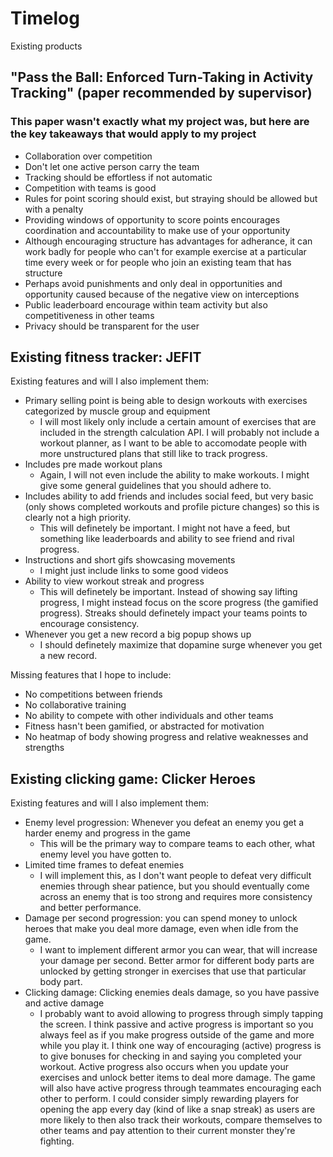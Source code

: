 # Timelog

Existing products

## "Pass the Ball: Enforced Turn-Taking in Activity Tracking" (paper recommended by supervisor)

### This paper wasn't exactly what my project was, but here are the key takeaways that would apply to my project

- Collaboration over competition
- Don't let one active person carry the team
- Tracking should be effortless if not automatic
- Competition with teams is good
- Rules for point scoring should exist, but straying should be allowed but with a penalty
- Providing windows of opportunity to score points encourages coordination and accountability to make use of your opportunity
- Although encouraging structure has advantages for adherance, it can work badly for people who can't for example exercise at a particular time every week or for people who join an existing team that has structure
- Perhaps avoid punishments and only deal in opportunities and opportunity caused because of the negative view on interceptions
- Public leaderboard encourage within team activity but also competitiveness in other teams
- Privacy should be transparent for the user

## Existing fitness tracker: JEFIT

Existing features and will I also implement them:

- Primary selling point is being able to design workouts with exercises categorized by muscle group and equipment
  - I will most likely only include a certain amount of exercises that are included in the strength calculation API. I will probably not include a workout planner, as I want to be able to accomodate people with more unstructured plans that still like to track progress.
- Includes pre made workout plans
  - Again, I will not even include the ability to make workouts. I might give some general guidelines that you should adhere to.
- Includes ability to add friends and includes social feed, but very basic (only shows completed workouts and profile picture changes) so this is clearly not a high priority.
  - This will definetely be important. I might not have a feed, but something like leaderboards and ability to see friend and rival progress.
- Instructions and short gifs showcasing movements
  - I might just include links to some good videos
- Ability to view workout streak and progress
  - This will definetely be important. Instead of showing say lifting progress, I might instead focus on the score progress (the gamified progress). Streaks should definetely impact your teams points to encourage consistency.
- Whenever you get a new record a big popup shows up
  - I should definetely maximize that dopamine surge whenever you get a new record.

Missing features that I hope to include:

- No competitions between friends
- No collaborative training
- No ability to compete with other individuals and other teams
- Fitness hasn't been gamified, or abstracted for motivation
- No heatmap of body showing progress and relative weaknesses and strengths

## Existing clicking game: Clicker Heroes

Existing features and will I also implement them:

- Enemy level progression: Whenever you defeat an enemy you get a harder enemy and progress in the game
  - This will be the primary way to compare teams to each other, what enemy level you have gotten to.
- Limited time frames to defeat enemies
  - I will implement this, as I don't want people to defeat very difficult enemies through shear patience, but you should eventually come across an enemy that is too strong and requires more consistency and better performance.
- Damage per second progression: you can spend money to unlock heroes that make you deal more damage, even when idle from the game.
  - I want to implement different armor you can wear, that will increase your damage per second. Better armor for different body parts are unlocked by getting stronger in exercises that use that particular body part.
- Clicking damage: Clicking enemies deals damage, so you have passive and active damage
  - I probably want to avoid allowing to progress through simply tapping the screen. I think passive and active progress is important so you always feel as if you make progress outside of the game and more while you play it. I think one way of encouraging (active) progress is to give bonuses for checking in and saying you completed your workout. Active progress also occurs when you update your exercises and unlock better items to deal more damage. The game will also have active progress through teammates encouraging each other to perform. I could consider simply rewarding players for opening the app every day (kind of like a snap streak) as users are more likely to then also track their workouts, compare themselves to other teams and pay attention to their current monster they're fighting.
